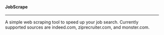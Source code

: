 #### JobScrape 
***	
A simple web scraping tool to speed up your job search. Currently supported sources are indeed.com, ziprecruiter.com, and monster.com. 
